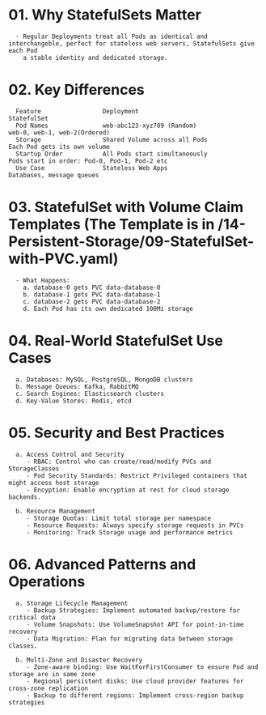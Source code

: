 # 01. Why StatefulSets Matter
      - Regular Deployments treat all Pods as identical and interchangeble, perfect for stateless web servers, StatefulSets give each Pod 
        a stable identity and dedicated storage.


# 02. Key Differences
      
      Feature                 Deployment                                StatefulSet
      Pod Names               web-abc123-xyz789 (Random)                web-0, web-1, web-2(Ordered)
      Storage                 Shared Volume across all Pods             Each Pod gets its own volume
      Startup Order           All Pods start simultaneously             Pods start in order: Pod-0, Pod-1, Pod-2 etc
      Use Case                Stateless Web Apps                        Databases, message queues


# 03. StatefulSet with Volume Claim Templates (The Template is in /14-Persistent-Storage/09-StatefulSet-with-PVC.yaml)
      - What Happens:
        a. database-0 gets PVC data-database-0
        b. database-1 gets PVC data-database-1
        c. database-2 gets PVC data-database-2
        d. Each Pod has its own dedicated 100Mi storage


# 04. Real-World StatefulSet Use Cases
      a. Databases: MySQL, PostgreSQL, MongoDB clusters
      b. Message Queues: Kafka, RabbitMQ
      c. Search Engines: Elasticsearch clusters
      d. Key-Value Stores: Redis, etcd


# 05. Security and Best Practices
      a. Access Control and Security
         - RBAC: Control who can create/read/modify PVCs and StorageClasses
         - Pod Security Standards: Restrict Privileged containers that might access host storage 
         - Encyption: Enable encryption at rest for cloud storage backends.
      
      b. Resource Management
         - Storage Quotas: Limit total storage per namespace 
         - Resource Requests: Always specify storage requests in PVCs
         - Monitoring: Track Storage usage and performance metrics
      

# 06. Advanced Patterns and Operations
      a. Storage Lifecycle Management
         - Backup Strategies: Implement automated backup/restore for critical data 
         - Volume Snapshots: Use VolumeSnapshot API for point-in-time recovery 
         - Data Migration: Plan for migrating data between storage classes.
      
      b. Multi-Zone and Disaster Recovery
         - Zone-aware binding: Use WaitForFirstConsumer to ensure Pod and storage are in same zone
         - Regional persistent disks: Use cloud provider features for cross-zone replication
         - Backup to different regions: Implement cross-region backup strategies

